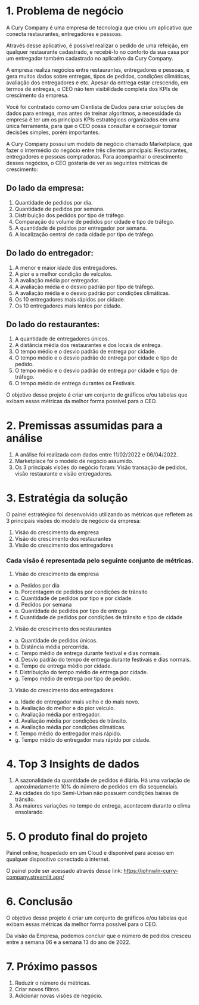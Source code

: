 # 1. Problema de negócio

A Cury Company é uma empresa de tecnologia que criou um aplicativo que conecta restaurantes, entregadores e pessoas.

Através desse aplicativo, é possível realizar o pedido de uma refeição, em qualquer restaurante cadastrado, e recebê-lo no conforto da sua casa por um entregador também cadastrado no aplicativo da Cury Company.

A empresa realiza negócios entre restaurantes, entregadores e pessoas, e gera muitos dados sobre entregas, tipos de pedidos, condições climáticas, avaliação dos entregadores e etc. Apesar da entrega estar crescendo, em termos de entregas, o CEO não tem visibilidade completa dos KPIs de crescimento da empresa.

Você foi contratado como um Cientista de Dados para criar soluções de dados para entrega, mas antes de treinar algoritmos, a necessidade da empresa é ter um os principais KPIs estratégicos organizados em uma única ferramenta, para que o CEO possa consultar e conseguir tomar decisões simples, porém importantes.

A Cury Company possui um modelo de negócio chamado Marketplace, que fazer o intermédio do negócio entre três clientes principais: Restaurantes, entregadores e pessoas compradoras. Para acompanhar o crescimento desses negócios, o CEO gostaria de ver as seguintes métricas de crescimento:

## Do lado da empresa:

1. Quantidade de pedidos por dia.
2. Quantidade de pedidos por semana.
3. Distribuição dos pedidos por tipo de tráfego.
4. Comparação do volume de pedidos por cidade e tipo de tráfego.
4. A quantidade de pedidos por entregador por semana.
5. A localização central de cada cidade por tipo de tráfego.

## Do lado do entregador:

1. A menor e maior idade dos entregadores.
2. A pior e a melhor condição de veículos.
3. A avaliação média por entregador.
4. A avaliação média e o desvio padrão por tipo de tráfego.
5. A avaliação média e o desvio padrão por condições climáticas.
6. Os 10 entregadores mais rápidos por cidade.
7. Os 10 entregadores mais lentos por cidade.

## Do lado do restaurantes:

1. A quantidade de entregadores únicos.
2. A distância média dos restaurantes e dos locais de entrega.
3. O tempo médio e o desvio padrão de entrega por cidade.
4. O tempo médio e o desvio padrão de entrega por cidade e tipo de pedido.
5. O tempo médio e o desvio padrão de entrega por cidade e tipo de tráfego.
6. O tempo médio de entrega durantes os Festivais.

O objetivo desse projeto é criar um conjunto de gráficos e/ou tabelas que exibam essas métricas da melhor forma possível para o CEO.

# 2. Premissas assumidas para a análise

1. A análise foi realizada com dados entre 11/02/2022 e 06/04/2022.
2. Marketplace foi o modelo de negócio assumido.
3. Os 3 principais visões do negócio foram: Visão transação de pedidos, visão restaurante e visão entregadores.

# 3. Estratégia da solução

O painel estratégico foi desenvolvido utilizando as métricas que refletem as 3 principais visões do modelo de negócio da empresa:

1. Visão do crescimento da empresa
2. Visão do crescimento dos restaurantes
3. Visão do crescimento dos entregadores

### Cada visão é representada pelo seguinte conjunto de métricas.

1. Visão do crescimento da empresa
 - a. Pedidos por dia
 - b. Porcentagem de pedidos por condições de trânsito
 - c. Quantidade de pedidos por tipo e por cidade.
 - d. Pedidos por semana
 - e. Quantidade de pedidos por tipo de entrega
 - f. Quantidade de pedidos por condições de trânsito e tipo de cidade

2. Visão do crescimento dos restaurantes
 - a. Quantidade de pedidos únicos.
 - b. Distância média percorrida.
 - c. Tempo médio de entrega durante festival e dias normais.
 - d. Desvio padrão do tempo de entrega durante festivais e dias normais.
 - e. Tempo de entrega médio por cidade.
 - f. Distribuição do tempo médio de entrega por cidade.
 - g. Tempo médio de entrega por tipo de pedido.

3. Visão do crescimento dos entregadores
 - a. Idade do entregador mais velho e do mais novo.
 - b. Avaliação do melhor e do pior veículo.
 - c. Avaliação média por entregador.
 - d. Avaliação média por condições de trânsito.
 - e. Avaliação média por condições climáticas.
 - f. Tempo médio do entregador mais rápido.
 - g. Tempo médio do entregador mais rápido por cidade.

# 4. Top 3 Insights de dados

  1. A sazonalidade da quantidade de pedidos é diária. Há uma variação de aproximadamente 10% do número de pedidos em dia sequenciais.
  2. As cidades do tipo Semi-Urban não possuem condições baixas de trânsito.
  3. As maiores variações no tempo de entrega, acontecem durante o clima ensolarado.

# 5. O produto final do projeto

Painel online, hospedado em um Cloud e disponível para acesso em qualquer dispositivo conectado à internet.

O painel pode ser acessado através desse link: https://johnwln-curry-company.streamlit.app/

# 6. Conclusão

O objetivo desse projeto é criar um conjunto de gráficos e/ou tabelas que exibam essas métricas da melhor forma possível para o CEO.

Da visão da Empresa, podemos concluir que o número de pedidos cresceu entre a semana 06 e a semana 13 do ano de 2022.

# 7. Próximo passos

  1. Reduzir o número de métricas.
  2. Criar novos filtros.
  3. Adicionar novas visões de negócio.
